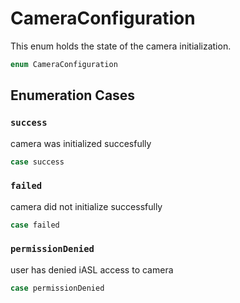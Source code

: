 # CameraConfiguration

This enum holds the state of the camera initialization.

``` swift
enum CameraConfiguration
```

## Enumeration Cases

### `success`

camera was initialized succesfully

``` swift
case success
```

### `failed`

camera did not initialize successfully

``` swift
case failed
```

### `permissionDenied`

user has denied iASL access to camera

``` swift
case permissionDenied
```
